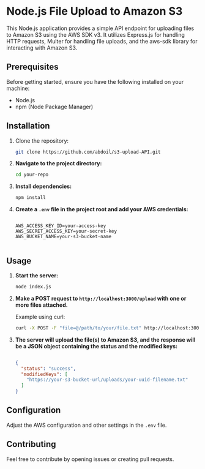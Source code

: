# Node.js File Upload to Amazon S3

This Node.js application provides a simple API endpoint for uploading files to Amazon S3 using the AWS SDK v3. It utilizes Express.js for handling HTTP requests, Multer for handling file uploads, and the aws-sdk library for interacting with Amazon S3.

## Prerequisites

Before getting started, ensure you have the following installed on your machine:

- Node.js
- npm (Node Package Manager)

## Installation

1. Clone the repository:

   ```bash
   git clone https://github.com/abdoil/s3-upload-API.git

2. **Navigate to the project directory:**
    
     ```bash
     cd your-repo
    
3. **Install dependencies:**
    
    ```bash
    npm install
    
4. **Create a `.env` file in the project root and add your AWS credentials:**
    
    ```env
    
    AWS_ACCESS_KEY_ID=your-access-key
    AWS_SECRET_ACCESS_KEY=your-secret-key
    AWS_BUCKET_NAME=your-s3-bucket-name 
    

## Usage

1. **Start the server:**
    
    ```bash
    node index.js
    
2. **Make a POST request to `http://localhost:3000/upload` with one or more files attached.**
    
    Example using curl:
    
    ```bash
    curl -X POST -F "file=@/path/to/your/file.txt" http://localhost:3000/upload
    
3. **The server will upload the file(s) to Amazon S3, and the response will be a JSON object containing the status and the modified keys:**
    
    ```json
    
    {
      "status": "success",
      "modifiedKeys": [
        "https://your-s3-bucket-url/uploads/your-uuid-filename.txt"
      ]
    } 
    

## Configuration

Adjust the AWS configuration and other settings in the `.env` file.

## Contributing

Feel free to contribute by opening issues or creating pull requests.
